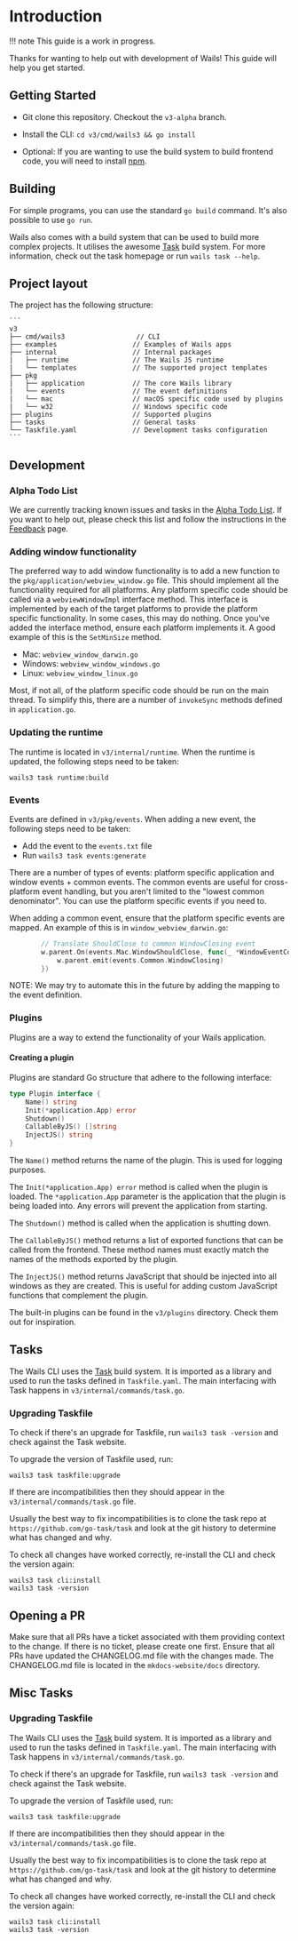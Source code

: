 # Introduction

!!! note 
    This guide is a work in progress.

Thanks for wanting to help out with development of Wails! This guide will help
you get started.

## Getting Started

- Git clone this repository. Checkout the `v3-alpha` branch.
- Install the CLI: `cd v3/cmd/wails3 && go install`

- Optional: If you are wanting to use the build system to build frontend code,
  you will need to install [npm](https://nodejs.org/en/download).

## Building

For simple programs, you can use the standard `go build` command. It's also
possible to use `go run`.

Wails also comes with a build system that can be used to build more complex
projects. It utilises the awesome [Task](https://taskfile.dev) build system. For
more information, check out the task homepage or run `wails task --help`.

## Project layout

The project has the following structure:

    ```
    v3
    ├── cmd/wails3                  // CLI
    ├── examples                   // Examples of Wails apps
    ├── internal                   // Internal packages
    |   ├── runtime                // The Wails JS runtime
    |   └── templates              // The supported project templates
    ├── pkg
    |   ├── application            // The core Wails library
    |   └── events                 // The event definitions
    |   └── mac                    // macOS specific code used by plugins
    |   └── w32                    // Windows specific code
    ├── plugins                    // Supported plugins
    ├── tasks                      // General tasks
    └── Taskfile.yaml              // Development tasks configuration
    ```

## Development

### Alpha Todo List

We are currently tracking known issues and tasks in the
[Alpha Todo List](https://github.com/orgs/wailsapp/projects/6). If you want to
help out, please check this list and follow the instructions in the
[Feedback](../getting-started/feedback.md) page.

### Adding window functionality

The preferred way to add window functionality is to add a new function to the
`pkg/application/webview_window.go` file. This should implement all the
functionality required for all platforms. Any platform specific code should be
called via a `webviewWindowImpl` interface method. This interface is implemented
by each of the target platforms to provide the platform specific functionality.
In some cases, this may do nothing. Once you've added the interface method,
ensure each platform implements it. A good example of this is the `SetMinSize`
method.

- Mac: `webview_window_darwin.go`
- Windows: `webview_window_windows.go`
- Linux: `webview_window_linux.go`

Most, if not all, of the platform specific code should be run on the main
thread. To simplify this, there are a number of `invokeSync` methods defined in
`application.go`.

### Updating the runtime

The runtime is located in `v3/internal/runtime`. When the runtime is updated,
the following steps need to be taken:

```shell
wails3 task runtime:build
```

### Events

Events are defined in `v3/pkg/events`. When adding a new event, the following
steps need to be taken:

- Add the event to the `events.txt` file
- Run `wails3 task events:generate`

There are a number of types of events: platform specific application and window
events + common events. The common events are useful for cross-platform event
handling, but you aren't limited to the "lowest common denominator". You can use
the platform specific events if you need to.

When adding a common event, ensure that the platform specific events are mapped.
An example of this is in `window_webview_darwin.go`:

```go
		// Translate ShouldClose to common WindowClosing event
		w.parent.On(events.Mac.WindowShouldClose, func(_ *WindowEventContext) {
			w.parent.emit(events.Common.WindowClosing)
		})
```

NOTE: We may try to automate this in the future by adding the mapping to the
event definition.

### Plugins

Plugins are a way to extend the functionality of your Wails application.

#### Creating a plugin

Plugins are standard Go structure that adhere to the following interface:

```go
type Plugin interface {
    Name() string
    Init(*application.App) error
    Shutdown()
    CallableByJS() []string
    InjectJS() string
}
```

The `Name()` method returns the name of the plugin. This is used for logging
purposes.

The `Init(*application.App) error` method is called when the plugin is loaded.
The `*application.App` parameter is the application that the plugin is being
loaded into. Any errors will prevent the application from starting.

The `Shutdown()` method is called when the application is shutting down.

The `CallableByJS()` method returns a list of exported functions that can be
called from the frontend. These method names must exactly match the names of the
methods exported by the plugin.

The `InjectJS()` method returns JavaScript that should be injected into all
windows as they are created. This is useful for adding custom JavaScript
functions that complement the plugin.

The built-in plugins can be found in the `v3/plugins` directory. Check them out
for inspiration.

## Tasks

The Wails CLI uses the [Task](https://taskfile.dev) build system. It is imported
as a library and used to run the tasks defined in `Taskfile.yaml`. The main
interfacing with Task happens in `v3/internal/commands/task.go`.

### Upgrading Taskfile

To check if there's an upgrade for Taskfile, run `wails3 task -version` and
check against the Task website.

To upgrade the version of Taskfile used, run:

```shell
wails3 task taskfile:upgrade
```

If there are incompatibilities then they should appear in the
`v3/internal/commands/task.go` file.

Usually the best way to fix incompatibilities is to clone the task repo at
`https://github.com/go-task/task` and look at the git history to determine what
has changed and why.

To check all changes have worked correctly, re-install the CLI and check the
version again:

```shell
wails3 task cli:install
wails3 task -version
```

## Opening a PR

Make sure that all PRs have a ticket associated with them providing context to
the change. If there is no ticket, please create one first. Ensure that all PRs
have updated the CHANGELOG.md file with the changes made. The CHANGELOG.md file
is located in the `mkdocs-website/docs` directory.

## Misc Tasks

### Upgrading Taskfile

The Wails CLI uses the [Task](https://taskfile.dev) build system. It is imported
as a library and used to run the tasks defined in `Taskfile.yaml`. The main
interfacing with Task happens in `v3/internal/commands/task.go`.

To check if there's an upgrade for Taskfile, run `wails3 task -version` and
check against the Task website.

To upgrade the version of Taskfile used, run:

```shell
wails3 task taskfile:upgrade
```

If there are incompatibilities then they should appear in the
`v3/internal/commands/task.go` file.

Usually the best way to fix incompatibilities is to clone the task repo at
`https://github.com/go-task/task` and look at the git history to determine what
has changed and why.

To check all changes have worked correctly, re-install the CLI and check the
version again:

```shell
wails3 task cli:install
wails3 task -version
```
